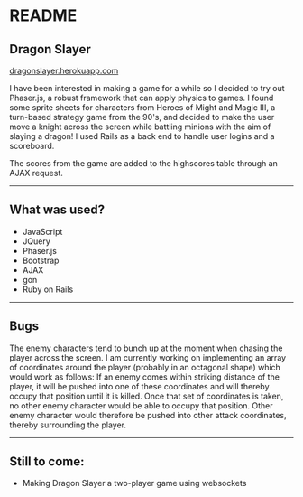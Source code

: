 # README

## Dragon Slayer

[dragonslayer.herokuapp.com](https://dragonslayer.herokuapp.com/)

I have been interested in making a game for a while so I decided to try out Phaser.js, a robust framework that can apply physics to games. I found some sprite sheets for characters from Heroes of Might and Magic III, a turn-based strategy game from the 90's, and decided to make the user move a knight across the screen while battling minions with the aim of slaying a dragon! I used Rails as a back end to handle user logins and a scoreboard.

The scores from the game are added to the highscores table through an AJAX request.

***

## What was used?

* JavaScript
* JQuery
* Phaser.js
* Bootstrap
* AJAX
* gon
* Ruby on Rails

***

## Bugs

The enemy characters tend to bunch up at the moment when chasing the player across the screen. I am currently working on implementing an array of coordinates around the player (probably in an octagonal shape) which would work as follows: If an enemy comes within striking distance of the player, it will be pushed into one of these coordinates and will thereby occupy that position until it is killed. Once that set of coordinates is taken, no other enemy character would be able to occupy that position. Other enemy character would therefore be pushed into other attack coordinates, thereby surrounding the player.


***

## Still to come:

* Making Dragon Slayer a two-player game using websockets